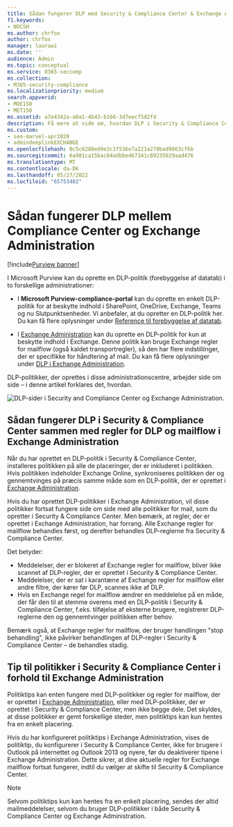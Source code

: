 ```yaml
---
title: Sådan fungerer DLP med Security & Compliance Center & Exchange Administration
f1.keywords:
- NOCSH
ms.author: chrfox
author: chrfox
manager: laurawi
ms.date: ''
audience: Admin
ms.topic: conceptual
ms.service: O365-seccomp
ms.collection:
- M365-security-compliance
ms.localizationpriority: medium
search.appverid:
- MOE150
- MET150
ms.assetid: a7e4342a-a0a1-4b43-b166-3d7eecf5d2fd
description: Få mere at vide om, hvordan DLP i Security & Compliance Center fungerer sammen med regler for DLP og mailflow (transportregler) i Exchange Administration.
ms.custom:
- seo-marvel-apr2020
- admindeeplinkEXCHANGE
ms.openlocfilehash: 0c5c6288ed9e3c1f536e7a221a270bad9663cf6b
ms.sourcegitcommit: 6a981ca15bac84adbbed67341c89235029aad476
ms.translationtype: MT
ms.contentlocale: da-DK
ms.lasthandoff: 05/27/2022
ms.locfileid: "65753402"
---
```

# <a name="how-dlp-works-between-the-compliance-center-and-exchange-admin-center"></a>Sådan fungerer DLP mellem Compliance Center og Exchange Administration

[!include[Purview banner](../includes/purview-rebrand-banner.md)]

I Microsoft Purview kan du oprette en DLP-politik (forebyggelse af datatab) i to forskellige administrationer:
  
- I **Microsoft Purview-compliance-portal** kan du oprette en enkelt DLP-politik for at beskytte indhold i SharePoint, OneDrive, Exchange, Teams og nu Slutpunktsenheder. Vi anbefaler, at du opretter en DLP-politik her. Du kan få flere oplysninger under [Reference til forebyggelse af datatab](data-loss-prevention-policies.md).
    
- I <a href="https://go.microsoft.com/fwlink/p/?linkid=2059104" target="_blank">Exchange Administration</a> kan du oprette en DLP-politik for kun at beskytte indhold i Exchange. Denne politik kan bruge Exchange regler for mailflow (også kaldet transportregler), så den har flere indstillinger, der er specifikke for håndtering af mail. Du kan få flere oplysninger under [DLP i Exchange Administration](/exchange/security-and-compliance/data-loss-prevention/data-loss-prevention).
    
DLP-politikker, der oprettes i disse administrationscentre, arbejder side om side – i denne artikel forklares det, hvordan.
  
![DLP-sider i Security and Compliance Center og Exchange Administration.](../media/d3eaa7e7-3b16-457b-bd9c-26707f7b584f.png)
  
## <a name="how-dlp-in-the-security--compliance-center-works-with-dlp-and-mail-flow-rules-in-the-exchange-admin-center"></a>Sådan fungerer DLP i Security & Compliance Center sammen med regler for DLP og mailflow i Exchange Administration

Når du har oprettet en DLP-politik i Security & Compliance Center, installeres politikken på alle de placeringer, der er inkluderet i politikken. Hvis politikken indeholder Exchange Online, synkroniseres politikken der og gennemtvinges på præcis samme måde som en DLP-politik, der er oprettet i <a href="https://go.microsoft.com/fwlink/p/?linkid=2059104" target="_blank">Exchange Administration</a>. 
  
Hvis du har oprettet DLP-politikker i Exchange Administration, vil disse politikker fortsat fungere side om side med alle politikker for mail, som du opretter i Security & Compliance Center. Men bemærk, at regler, der er oprettet i Exchange Administration, har forrang. Alle Exchange regler for mailflow behandles først, og derefter behandles DLP-reglerne fra Security & Compliance Center.
  
Det betyder:
  
- Meddelelser, der er blokeret af Exchange regler for mailflow, bliver ikke scannet af DLP-regler, der er oprettet i Security & Compliance Center.
- Meddelelser, der er sat i karantæne af Exchange regler for mailflow eller andre filtre, der kører før DLP, scannes ikke af DLP. 
- Hvis en Exchange regel for mailflow ændrer en meddelelse på en måde, der får den til at stemme overens med en DLP-politik i Security & Compliance Center, f.eks. tilføjelse af eksterne brugere, registrerer DLP-reglerne den og gennemtvinger politikken efter behov.
    
Bemærk også, at Exchange regler for mailflow, der bruger handlingen "stop behandling", ikke påvirker behandlingen af DLP-regler i Security & Compliance Center – de behandles stadig.
  
## <a name="policy-tips-in-the-security--compliance-center-vs-the-exchange-admin-center"></a>Tip til politikker i Security & Compliance Center i forhold til Exchange Administration

Politiktips kan enten fungere med DLP-politikker og regler for mailflow, der er oprettet i <a href="https://go.microsoft.com/fwlink/p/?linkid=2059104" target="_blank">Exchange Administration</a>, eller med DLP-politikker, der er oprettet i Security & Compliance Center, men ikke begge dele. Det skyldes, at disse politikker er gemt forskellige steder, men politiktips kan kun hentes fra en enkelt placering.
  
Hvis du har konfigureret politiktips i Exchange Administration, vises de politiktip, du konfigurerer i Security & Compliance Center, ikke for brugere i Outlook på internettet og Outlook 2013 og nyere, før du deaktiverer tipene i Exchange Administration. Dette sikrer, at dine aktuelle regler for Exchange mailflow fortsat fungerer, indtil du vælger at skifte til Security & Compliance Center.
  
>[!Note]
>Selvom politiktips kun kan hentes fra en enkelt placering, sendes der altid mailmeddelelser, selvom du bruger DLP-politikker i både Security & Compliance Center og Exchange Administration.
